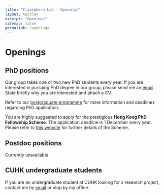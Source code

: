 ```yaml
---
title: "Cryosphere Lab - Openings"
layout: textlay
excerpt: "Openings"
sitemap: false
permalink: /openings
---
```

# Openings 

## PhD positions
Our group takes one or two new PhD students every year. If you are interested in pursuing PhD degree in our group, please send me an [email](mailto:liulin@cuhk.edu.hk). State briefly why you are interested and attach a CV.

Refer to our [postgraduate programme](http://www.cuhk.edu.hk/sci/essc/pg_prg.html) for more information and deadlines regarding PhD application.

You are highly suggested to apply for the prestigious **Hong Kong PhD Fellowship Scheme**. The application deadline is 1 December every year. Please refer to [this website](http://www.rgc.edu.hk/hkphd) for further details of the Scheme. 


## Postdoc positions
Currently unavailable


## CUHK undergraduate students
If you are an undergraduate student at CUHK looking for a research project, contact me by [email](mailto:liulin@cuhk.edu.hk) or stop by my office. 

<figure>
<!--- <img src="{{ site.url }}{{ site.baseurl }}/images/picpic/Gallery/non_pic.jpg" width="95%">  -->
</figure>

